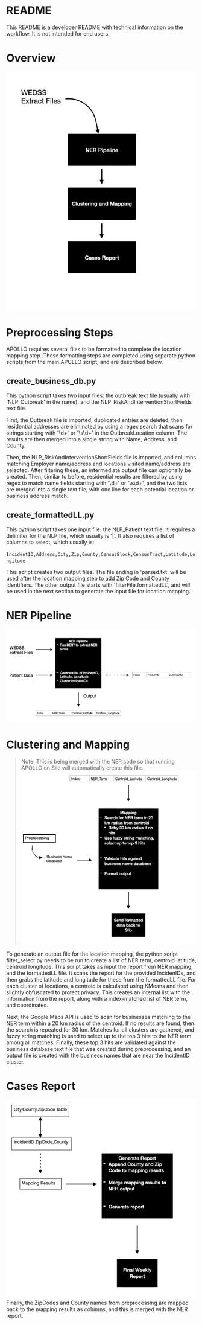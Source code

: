 # README
This README is a developer README with technical information on the workflow. It is not intended for end users.

# Overview
![](https://github.com/disulfidebond/APOLLO/blob/main/media/APOLLO_README_fig.png)

# Preprocessing Steps
APOLLO requires several files to be formatted to complete the location mapping step. These formatting steps are completed using separate python scripts from the main APOLLO script, and are described below.

## create_business_db.py
This python script takes two input files: the outbreak text file (usually with 'NLP_Outbreak' in the name), and the NLP_RiskAndInterventionShortFields text file.

First, the Outbreak file is imported, duplicated entries are deleted, then residential addresses are eliminated by using a regex search that scans for strings starting with '\d+' or '\s\d+' in the OutbreakLocation column. The results are then merged into a single string with Name, Address, and County.

Then, the NLP_RiskAndInterventionShortFields file is imported, and columns matching Employer name/address and locations visited name/address are selected. After filtering these, an intermediate output file can optionally be created. Then, similar to before, residential results are filtered by using regex to match name fields starting with '\d+' or '\s\d+', and the two lists are merged into a single text file, with one line for each potential location or business address match.

## create_formattedLL.py
This python script takes one input file: the NLP_Patient text file. It requires a delimiter for the NLP file, which usually is '|'. It also requires a list of columns to select, which usually is:

`IncidentID,Address,City,Zip,County,CensusBlock,CensusTract,Latitude,Longitude`

This script creates two output files. The file ending in 'parsed.txt' will be used after the location mapping step to add Zip Code and County identifiers. The other output file starts with 'filterFile.formattedLL', and will be used in the next section to generate the input file for location mapping.

# NER Pipeline
![](https://github.com/disulfidebond/APOLLO/blob/main/media/APOLLO_DEV_README_fig1.png)

# Clustering and Mapping
>Note: This is being merged with the NER code so that running APOLLO on Silo will automatically create this file.
![](https://github.com/disulfidebond/APOLLO/blob/main/media/APOLLO_DEV_README_fig2.png)

To generate an output file for the location mapping, the python script filter_select.py needs to be run to create a list of NER term, centroid latitude, centroid longitude. This script takes as input the report from NER mapping, and the formattedLL file. It scans the report for the provided IncidenIDs, and then grabs the latitude and longitude for these from the formattedLL file. For each cluster of locations, a centroid is calculated using KMeans and then slightly obfuscated to protect privacy. This creates an internal list with the information from the report, along with a index-matched list of NER term, and coordinates.

Next, the Google Maps API is used to scan for businesses matching to the NER term within a 20 km radius of the centroid. If no results are found, then the search is repeated for 30 km. Matches for all clusters are gathered, and fuzzy string matching is used to select up to the top 3 hits to the NER term among all matches. Finally, these top 3 hits are validated against the business database text file that was created during preprocessing, and an output file is created with the business names that are near the IncidentID cluster.

# Cases Report
![](https://github.com/disulfidebond/APOLLO/blob/main/media/APOLLO_DEV_README_fig3.png)
Finally, the ZipCodes and County names from preprocessing are mapped back to the mapping results as columns, and this is merged with the NER report.
